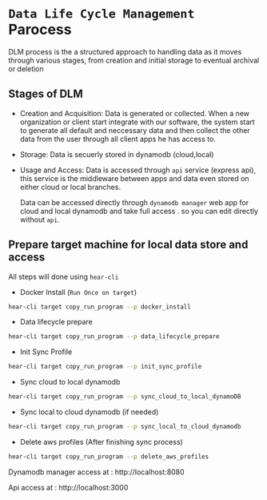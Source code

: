 # `Data Life Cycle Management` Parocess


DLM process is the a structured approach to handling data as it moves through various stages, from creation and initial storage to eventual archival or deletion


## Stages of DLM

- Creation and Acquisition: Data is generated or collected.
When a new organization or client start integrate with our software, the system start to generate all default and neccessary data and then collect the other data from the user through all client apps he has access to.

- Storage: Data is secuerly stored in dynamodb (cloud,local)
- Usage and Access: Data is accessed through `api` service 
(express api), this service is the middleware between apps and data even stored on either cloud or local branches.

  Data can be accessed directly through `dynamodb manager` web app for cloud and local dynamodb and take full access .
  so you can edit directly without `api`.


## Prepare target machine for local data store and access

All steps will done using `hear-cli`
- Docker Install (`Run Once on target`)

```bash
hear-cli target copy_run_program --p docker_install
```

- Data lifecycle prepare

```bash
hear-cli target copy_run_program --p data_lifecycle_prepare
```

- Init Sync Profile

```bash
hear-cli target copy_run_program --p init_sync_profile
```

- Sync cloud to local dynamodb

```bash
hear-cli target copy_run_program --p sync_cloud_to_local_dynamoDB
```


- Sync local to cloud dynamodb (if needed)

```bash
hear-cli target copy_run_program --p sync_local_to_cloud_dynamodb
```



- Delete aws profiles (After finishing sync process)

```bash
hear-cli target copy_run_program --p delete_aws_profiles
```

Dynamodb manager access at :
http://localhost:8080

Api access at :
http://localhost:3000